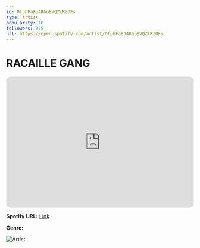 ```yaml
---
id: 0fphFa8J4RhoBVQZlRZOFs
type: artist
popularity: 18
followers: 975
url: https://open.spotify.com/artist/0fphFa8J4RhoBVQZlRZOFs
---
```

# RACAILLE GANG

<iframe style="border-radius:12px" src="https://open.spotify.com/embed/artist/0fphFa8J4RhoBVQZlRZOFs" width="100%" height="352" frameBorder="0" allowfullscreen="" allow="autoplay; clipboard-write; encrypted-media; fullscreen; picture-in-picture" loading="lazy"></iframe>

**Spotify URL:** [Link](https://open.spotify.com/artist/0fphFa8J4RhoBVQZlRZOFs)

**Genre:** 

![Artist](https://i.scdn.co/image/ab6761610000e5eb96155bc414f98d91af7d5056)
